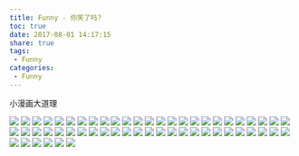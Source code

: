 ```yaml
---
title: Funny - 你笑了吗?
toc: true
date: 2017-08-01 14:17:15
share: true
tags:
 - Funny
categories:
 - Funny
---
```


小漫画大道理
<!-- more -->

![](http://static.golangtab.com/images/2017-08/5459032_4.jpg)
![](http://static.golangtab.com/images/2017-08/5459032_5.jpg)
![](http://static.golangtab.com/images/2017-08/5459032_6.jpg)
![](http://static.golangtab.com/images/2017-08/5459032_7.jpg)
![](http://static.golangtab.com/images/2017-08/5459032_8.jpg)
![](http://static.golangtab.com/images/2017-08/5459032_9.jpg)
![](http://static.golangtab.com/images/2017-08/5459032_10.jpg)
![](http://static.golangtab.com/images/2017-08/5459032_11.jpg)
![](http://static.golangtab.com/images/2017-08/5459032_12.jpg)
![](http://static.golangtab.com/images/2017-08/5459032_13.jpg)
![](http://static.golangtab.com/images/2017-08/5459032_14.jpg)
![](http://static.golangtab.com/images/2017-08/5459032_15.jpg)
![](http://static.golangtab.com/images/2017-08/5459032_16.jpg)
![](http://static.golangtab.com/images/2017-08/5459032_17.jpg)
![](http://static.golangtab.com/images/2017-08/5459032_18.jpg)
![](http://static.golangtab.com/images/2017-08/5459032_19.jpg)
![](http://static.golangtab.com/images/2017-08/5459032_20.jpg)
![](http://static.golangtab.com/images/2017-08/5459032_21.jpg)
![](http://static.golangtab.com/images/2017-08/5459032_22.jpg)
![](http://static.golangtab.com/images/2017-08/5459032_23.jpg)
![](http://static.golangtab.com/images/2017-08/5459032_24.jpg)
![](http://static.golangtab.com/images/2017-08/5459032_25.jpg)
![](http://static.golangtab.com/images/2017-08/5459032_26.jpg)
![](http://static.golangtab.com/images/2017-08/5459032_27.jpg)
![](http://static.golangtab.com/images/2017-08/5459032_28.jpg)
![](http://static.golangtab.com/images/2017-08/5459032_29.jpg)
![](http://static.golangtab.com/images/2017-08/5459032_30.jpg)
![](http://static.golangtab.com/images/2017-08/5459032_31.jpg)
![](http://static.golangtab.com/images/2017-08/5459032_32.jpg)
![](http://static.golangtab.com/images/2017-08/5459032_33.jpg)
![](http://static.golangtab.com/images/2017-08/5459032_34.jpg)
![](http://static.golangtab.com/images/2017-08/5459032_35.jpg)
![](http://static.golangtab.com/images/2017-08/5459032_36.jpg)
![](http://static.golangtab.com/images/2017-08/5459032_37.jpg)
![](http://static.golangtab.com/images/2017-08/5459032_38.jpg)
![](http://static.golangtab.com/images/2017-08/5459032_39.jpg)
![](http://static.golangtab.com/images/2017-08/5459032_40.jpg)
![](http://static.golangtab.com/images/2017-08/5459032_41.jpg)
![](http://static.golangtab.com/images/2017-08/5459032_42.jpg)
![](http://static.golangtab.com/images/2017-08/5459032_43.jpg)
![](http://static.golangtab.com/images/2017-08/5459032_44.jpg)
![](http://static.golangtab.com/images/2017-08/5459032_45.jpg)
![](http://static.golangtab.com/images/2017-08/5459032_46.jpg)
![](http://static.golangtab.com/images/2017-08/5459032_47.jpg)
![](http://static.golangtab.com/images/2017-08/5459032_48.jpg)
![](http://static.golangtab.com/images/2017-08/5459032_49.jpg)
![](http://static.golangtab.com/images/2017-08/5459032_50.jpg)
![](http://static.golangtab.com/images/2017-08/5459032_51.jpg)
![](http://static.golangtab.com/images/2017-08/5459032_52.jpg)
![](http://static.golangtab.com/images/2017-08/5459032_53.jpg)
![](http://static.golangtab.com/images/2017-08/5459032_54.jpg)
![](http://static.golangtab.com/images/2017-08/5459032_56.jpg)
![](http://static.golangtab.com/images/2017-08/5459032_55.jpg)
![](http://static.golangtab.com/images/2017-08/5459032_1.jpg)
![](http://static.golangtab.com/images/2017-08/5459032_2.jpg)
![](http://static.golangtab.com/images/2017-08/5459032_3.jpg)